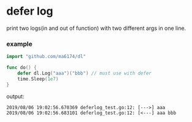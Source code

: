 # defer log

print two logs(in and out of function) with two different args in one line.

### example

```go
import "github.com/ma6174/dl"

func do() {
	defer dl.Log("aaa")("bbb") // must use with defer
	time.Sleep(1e7)
}
```

output:

```
2019/08/06 19:02:56.670369 deferlog_test.go:12: [--->] aaa
2019/08/06 19:02:56.683101 deferlog_test.go:12: [<---] aaa bbb
```
